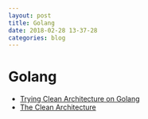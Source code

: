 ```yaml
---
layout: post
title: Golang
date: 2018-02-28 13-37-28
categories: blog
---
```


# Golang

- [Trying Clean Architecture on Golang](https://hackernoon.com/golang-clean-archithecture-efd6d7c43047)
- [The Clean Architecture](https://8thlight.com/blog/uncle-bob/2012/08/13/the-clean-architecture.html)
